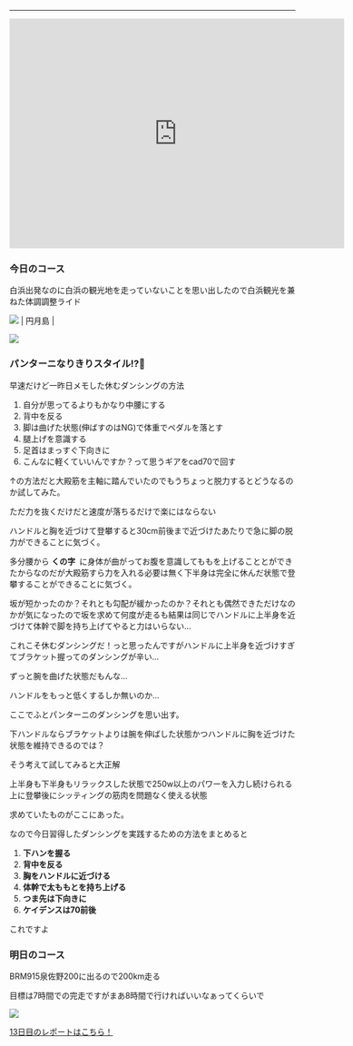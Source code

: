 
---
<iframe allowtransparency="true" frameborder="0" height="405" scrolling="no" src="https://www.strava.com/activities/2706065342/embed/ea97c3b11e13542c05e07ba3d5777210e64972b3" width="590"></iframe>

### 今日のコース
白浜出発なのに白浜の観光地を走っていないことを思い出したので白浜観光を兼ねた体調調整ライド


[![](/images/IMG_20190914_070609-EFFECTS.jpg)](/images/IMG_20190914_070609-EFFECTS.jpg)
| 円月島 |

[![](/images/MVIMG_20190914_072043.jpg)](/images/MVIMG_20190914_072043.jpg)

### パンターニなりきりスタイル!?🤔
早速だけど一昨日メモした休むダンシングの方法

1. 自分が思ってるよりもかなり中腰にする
2. 背中を反る
3. 脚は曲げた状態(伸ばすのはNG)で体重でペダルを落とす
4. 腿上げを意識する
5. 足首はまっすぐ下向きに
6. こんなに軽くていいんですか？って思うギアをcad70で回す

↑の方法だと大殿筋を主軸に踏んでいたのでもうちょっと脱力するとどうなるのか試してみた。



ただ力を抜くだけだと速度が落ちるだけで楽にはならない

ハンドルと胸を近づけて登攀すると30cm前後まで近づけたあたりで急に脚の脱力ができることに気づく。


多分腰から **くの字&nbsp;** に身体が曲がってお腹を意識してももを上げることとができたからなのだが大殿筋すら力を入れる必要は無く下半身は完全に休んだ状態で登攀することができることに気づく。



坂が短かったのか？それとも勾配が緩かったのか？それとも偶然できただけなのかが気になったので坂を求めて何度が走るも結果は同じでハンドルに上半身を近づけて体幹で脚を持ち上げてやると力はいらない...



これこそ休むダンシングだ！っと思ったんですがハンドルに上半身を近づけすぎてブラケット握ってのダンシングが辛い...

ずっと腕を曲げた状態だもんな...

ハンドルをもっと低くするしか無いのか...



ここでふとパンターニのダンシングを思い出す。

下ハンドルならブラケットよりは腕を伸ばした状態かつハンドルに胸を近づけた状態を維持できるのでは？



そう考えて試してみると大正解



上半身も下半身もリラックスした状態で250w以上のパワーを入力し続けられる上に登攀後にシッティングの筋肉を問題なく使える状態



求めていたものがここにあった。



なので今日習得したダンシングを実践するための方法をまとめると

1. **下ハンを握る**
2. **背中を反る**
3. **胸をハンドルに近づける**
4. **体幹で太ももとを持ち上げる**
5. **つま先は下向きに**
6. **ケイデンスは70前後**

これですよ





### 明日のコース

BRM915泉佐野200に出るので200km走る

目標は7時間での完走ですがまあ8時間で行ければいいなぁってくらいで



[![](https://map.yahooapis.jp/map/V1/static?appid=7tFXKn2xg64uWyHGG7apEBKEN5gU173ZW3bBUjsai53AY3B9hbn46dWALHnMtkoFU8ov&width=240&height=240&scalebar=ul&l=0,0,255,105,4,34.40303,135.29058,34.34653,135.26425,34.31525,135.27033,34.28383,135.27408,34.24711,135.26056,34.24769,135.31297,34.23050,135.35083,34.21253,135.38933,34.21339,135.42144,34.22217,135.45361,34.22464,135.48400,34.21858,135.52997,34.21078,135.54222,34.22131,135.56053,34.21278,135.58925,34.20725,135.62939,34.21442,135.64833,34.20439,135.68842,34.19403,135.72050,34.20542,135.74978,34.19192,135.78206,34.19803,135.81747,34.22719,135.84144,34.28583,135.83111,34.30597,135.80547,34.29556,135.78808,34.30081,135.76533,34.33514,135.76694,34.33244,135.74614,34.33767,135.70956,34.33133,135.67819,34.31647,135.62789,34.28903,135.56572,34.28936,135.50186,34.26747,135.44278,34.24711,135.37528,34.24681,135.31653,34.24636,135.26239,34.28217,135.27453,34.35719,135.26483&pins=34.40303,135.29058,,blue&ping=34.35719,135.26483,,red&mode=map)](https://latlonglab.yahoo.co.jp/route/watch?id=2f51a92206e3f4faf74d22f9f141e0f5 "BRM915泉佐野200km 高野山 - ルートラボ - LatLongLab")


[13日目のレポートはこちら！](https://blog.great-distance.com/2019/09/greatdistance-stage13-brm915200km.html)
